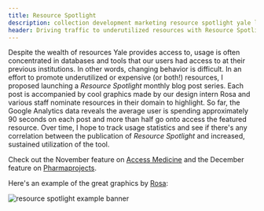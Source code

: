 ```yaml
---
title: Resource Spotlight
description: collection development marketing resource spotlight yale library
header: Driving traffic to underutilized resources with Resource Spotlight
---
```


Despite the wealth of resources Yale provides access to, usage is often concentrated in databases and tools that our users had access to at their previous institutions. In other words, changing behavior is difficult. In an effort to promote underutilized or expensive (or both!) resources, I proposed launching a *Resource Spotlight* monthly blog post series. Each post is accompanied by cool graphics made by our design intern Rosa and various staff nominate resources in their domain to highlight. So far, the Google Analytics data reveals the average user is spending approximately 90 seconds on each post and more than half go onto access the featured resource. Over time, I hope to track usage statistics and see if there's any correlation between the publication of *Resource Spotlight* and increased, sustained utilization of the tool. 

Check out the November feature on [Access Medicine](https://library.medicine.yale.edu/blog/medical-library/resource-spotlight-accessmedicine) and the December feature on [Pharmaprojects](https://library.medicine.yale.edu/blog/medical-library/resource-spotlight-pharmaprojects). 

Here's an example of the great graphics by [Rosa](http://rosamcelheny.com):

![resource spotlight example banner](https://caitlinmeyer.github.io/library-blog/img/spotlight.png)
